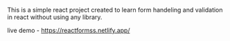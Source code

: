 This is a simple react project created to learn form handeling and validation in react without using any library.

live demo -  https://reactformss.netlify.app/
